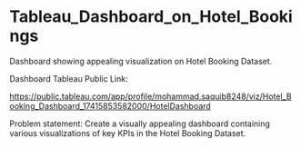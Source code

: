 # Tableau_Dashboard_on_Hotel_Bookings

Dashboard showing appealing visualization on Hotel Booking Dataset.

Dashboard Tableau Public Link:

https://public.tableau.com/app/profile/mohammad.saquib8248/viz/Hotel_Booking_Dashboard_17415853582000/HotelDashboard

Problem statement: Create a visually appealing dashboard containing various visualizations of key KPIs in the Hotel Booking Dataset.
